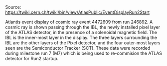 Source: https://twiki.cern.ch/twiki/bin/view/AtlasPublic/EventDisplayRun2Start

Atlantis event display of cosmic ray event 4472609 from run 246892. A cosmic ray is shown passing through the IBL, the newly installed pixel layer of the ATLAS detector, in the presence of a solenoidal magnetic field. The IBL is the inner-most layer in the display. The three layers surrounding the IBL are the other layers of the Pixel detector, and the four outer-most layers seen are the Semiconductor Tracker (SCT). These data were recorded during milestone run 7 (M7) which is being used to re-commision the ATLAS detector for Run2 startup.
